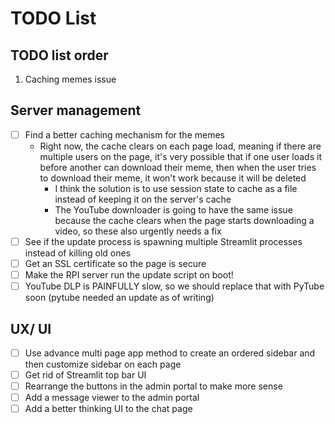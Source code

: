 # TODO List

## TODO list order
1. Caching memes issue

## Server management
- [ ] Find a better caching mechanism for the memes
    - Right now, the cache clears on each page load, meaning if there are multiple users on the page, it's very possible that if one user loads it before another can download their meme, then when the user tries to download their meme, it won't work because it will be deleted
        - I think the solution is to use session state to cache as a file instead of keeping it on the server's cache
        - The YouTube downloader is going to have the same issue because the cache clears when the page starts downloading a video, so these also urgently needs a fix
- [ ] See if the update process is spawning multiple Streamlit processes instead of killing old ones
- [ ] Get an SSL certificate so the page is secure
- [ ] Make the RPI server run the update script on boot!
- [ ] YouTube DLP is PAINFULLY slow, so we should replace that with PyTube soon (pytube needed an update as of writing)

## UX/ UI
- [ ] Use advance multi page app method to create an ordered sidebar and then customize sidebar on each page
- [ ] Get rid of Streamlit top bar UI
- [ ] Rearrange the buttons in the admin portal to make more sense
- [ ] Add a message viewer to the admin portal
- [ ] Add a better thinking UI to the chat page